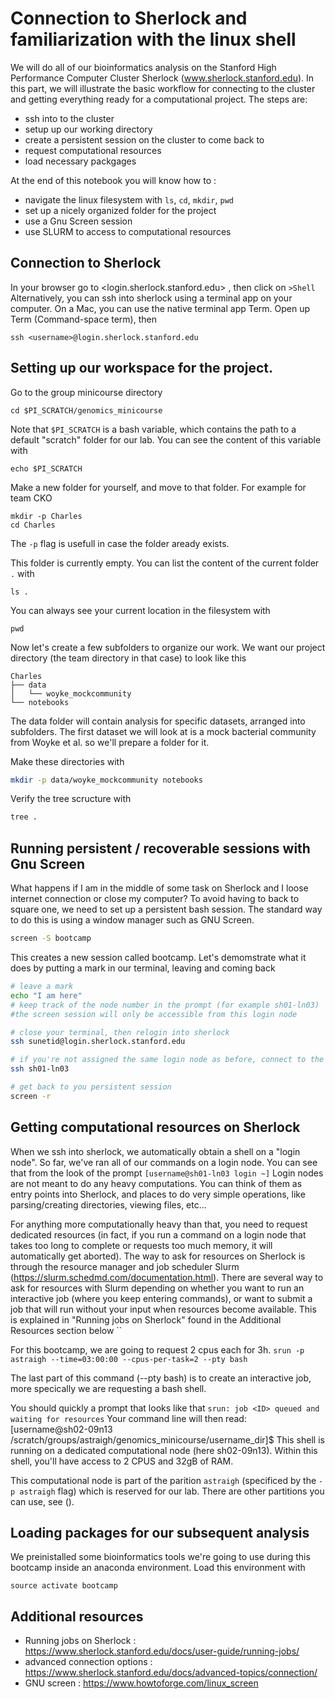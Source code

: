 # Connection to Sherlock and familiarization with the linux shell 

We will do all of our bioinformatics analysis on the Stanford High Performance Computer Cluster Sherlock (www.sherlock.stanford.edu). In this part, we will illustrate the basic workflow for connecting to the cluster and getting everything ready for a computational project. The steps are:
- ssh into to the cluster
- setup up our working directory
- create a persistent session on the cluster to come back to 
- request computational resources
- load necessary packgages


At the end of this notebook you will know how to :
- navigate the linux filesystem with `ls`, `cd`, `mkdir`, `pwd`
- set up a nicely organized folder for the project
- use a Gnu Screen session
- use SLURM to access to computational resources


## Connection to Sherlock
In your browser go to <login.sherlock.stanford.edu> , then click on `>Shell`
Alternatively, you can ssh into sherlock using a terminal app on your computer. On a Mac, you can use the native terminal app Term. Open up Term (Command-space term), then
```
ssh <username>@login.sherlock.stanford.edu
```


## Setting up our workspace for the project.
Go to the group minicourse directory
```
cd $PI_SCRATCH/genomics_minicourse
```
Note that `$PI_SCRATCH` is a bash variable, which contains the path to a default "scratch" folder for our lab. You can see the content of this variable with
```
echo $PI_SCRATCH
```

Make a new folder for yourself, and move to that folder. For example for team CKO
```
mkdir -p Charles
cd Charles
```

The `-p` flag is usefull in case the folder aready exists.

This folder is currently empty. You can list the content of the current folder `.` with 
```
ls .
```

You can always see your current location in the filesystem with 
```
pwd
```

Now let's create a few subfolders to organize our work. We want our project directory (the team directory in that case) to look like this
```text
Charles
├── data
│   └── woyke_mockcommunity
└── notebooks
```

The data folder will contain analysis for specific datasets, arranged into subfolders. The first dataset we will look at is a mock bacterial community from Woyke et al. so we'll prepare a folder for it.

Make these directories with 
```bash
mkdir -p data/woyke_mockcommunity notebooks
```
Verify the tree scructure with 
```bash
tree .
```

## Running persistent / recoverable sessions with Gnu Screen

What happens if I am in the middle of some task on Sherlock and I loose internet connection or close my computer? To avoid having to back to square one, we need to set up a persistent bash session. The standard way to do this is using a window manager such as GNU Screen.

```bash
screen -S bootcamp
```

This creates a new session called bootcamp. Let's demomstrate what it does by putting a mark in our terminal, leaving and coming back

```bash
# leave a mark
echo "I am here"
# keep track of the node number in the prompt (for example sh01-ln03)
#the screen session will only be accessible from this login node

# close your terminal, then relogin into sherlock
ssh sunetid@login.sherlock.stanford.edu

# if you're not assigned the same login node as before, connect to the original one. If it's the same skip this step
ssh sh01-ln03

# get back to you persistent session
screen -r
```

## Getting computational resources on Sherlock

When we ssh into sherlock, we automatically obtain a shell on a "login node". So far, we've ran all of our commands on a login node. You can see that from the look of the prompt `[username@sh01-ln03 login ~]` Login nodes are not meant to do any heavy computations. You can think of them as entry points into Sherlock, and places to do very simple operations, like parsing/creating directories, viewing files, etc...  

For anything more computationally heavy than that, you need to request dedicated resources (in fact, if you run a command on a login node that takes too long to complete or requests too much memory, it will automatically get aborted). The way to ask for resources on Sherlock is through the resource manager and job scheduler Slurm (https://slurm.schedmd.com/documentation.html). There are several way to ask for resources with Slurm depending on whether you want to run an interactive job (where you keep entering commands), or want to submit a job that will run without your input when resources become available. This is explained in "Running jobs on Sherlock" found in the Additional Resources section below ``

For this bootcamp, we are going to request 2 cpus each for 3h. 
`srun -p astraigh --time=03:00:00 --cpus-per-task=2 --pty bash`

The last part of this command (--pty bash) is to create an interactive job, more specically we are requesting a bash shell.

You should quickly a prompt that looks like that `srun: job <ID> queued and waiting for resources` 
Your command line will then read: [username@sh02-09n13 /scratch/groups/astraigh/genomics_minicourse/username_dir]$
This shell is running on a dedicated computational node (here sh02-09n13). Within this shell, you'll have access to 2 CPUS and 32gB of RAM.

This computational node is part of the parition `astraigh` (specificed by the `-p astraigh` flag) which is reserved for our lab. There are other partitions you can use, see ().

## Loading packages for our subsequent analysis

We preinistalled some bioinformatics tools we're going to use during this bootcamp inside an anaconda environment. Load this environment with
```
source activate bootcamp
```


## Additional resources

- Running jobs on Sherlock : https://www.sherlock.stanford.edu/docs/user-guide/running-jobs/
- advanced connection options : https://www.sherlock.stanford.edu/docs/advanced-topics/connection/
- GNU screen : https://www.howtoforge.com/linux_screen




